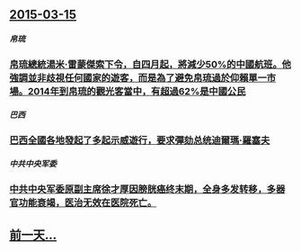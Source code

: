 ## [2015-03-15](/zh/news/2015/03/15/index.md)

##### 帛琉
### [帛琉總統湯米·雷蒙傑索下令，自四月起，將減少50%的中國航班。他強調並非歧視任何國家的遊客，而是為了避免帛琉過於仰賴單一市場。2014年到帛琉的觀光客當中，有超過62%是中國公民](/zh/news/2015/03/15/帛琉總統湯米-雷蒙傑索下令-自四月起-將減少50-的中國航班-他強調並非歧視任何國家的遊客-而是為了避免帛琉過於仰賴單一.md)
##### 巴西
### [巴西全國各地發起了多起示威遊行，要求彈劾总统迪爾瑪·羅塞夫](/zh/news/2015/03/15/巴西全國各地發起了多起示威遊行-要求彈劾总统迪爾瑪-羅塞夫.md)
##### 中共中央军委
### [中共中央军委原副主席徐才厚因膀胱癌终末期，全身多发转移，多器官功能衰竭，医治无效在医院死亡。 ](/zh/news/2015/03/15/中共中央军委原副主席徐才厚因膀胱癌终末期-全身多发转移-多器官功能衰竭-医治无效在医院死亡.md)
## [前一天...](/zh/news/2015/03/14/index.md)

